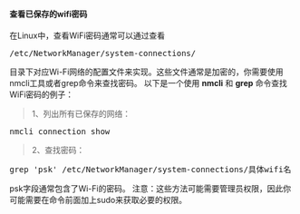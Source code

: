 #### 查看已保存的wifi密码
在Linux中，查看WiFi密码通常可以通过查看
<pre class="prettyprint lang-s">
/etc/NetworkManager/system-connections/
</pre>
目录下对应Wi-Fi网络的配置文件来实现。这些文件通常是加密的，你需要使用nmcli工具或者grep命令来查找密码。
以下是一个使用 **nmcli** 和 **grep** 命令查找WiFi密码的例子：

>1、列出所有已保存的网络：
<pre class="prettyprint lang-s">
nmcli connection show
</pre>
>2、查找密码：
<pre class="prettyprint lang-s">
grep 'psk' /etc/NetworkManager/system-connections/具体wifi名
</pre>
psk字段通常包含了Wi-Fi的密码。
注意：这些方法可能需要管理员权限，因此你可能需要在命令前面加上sudo来获取必要的权限。